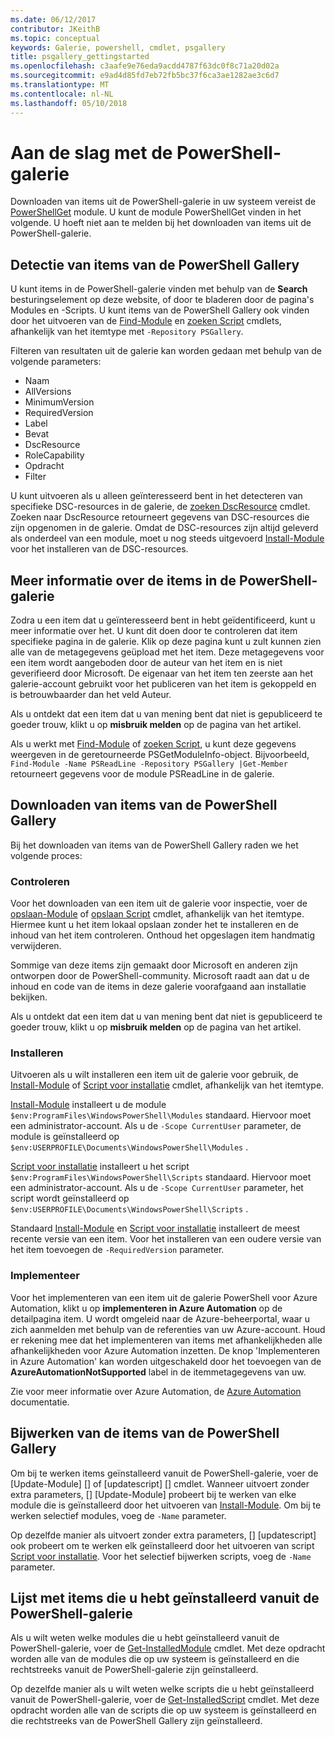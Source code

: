 ```yaml
---
ms.date: 06/12/2017
contributor: JKeithB
ms.topic: conceptual
keywords: Galerie, powershell, cmdlet, psgallery
title: psgallery_gettingstarted
ms.openlocfilehash: c3aafe9e76eda9acdd4787f63dc0f8c71a20d02a
ms.sourcegitcommit: e9ad4d85fd7eb72fb5bc37f6ca3ae1282ae3c6d7
ms.translationtype: MT
ms.contentlocale: nl-NL
ms.lasthandoff: 05/10/2018
---
```

# <a name="get-started-with-the-powershell-gallery"></a>Aan de slag met de PowerShell-galerie

Downloaden van items uit de PowerShell-galerie in uw systeem vereist de [PowerShellGet](/powershell/module/powershellget) module. U kunt de module PowerShellGet vinden in het volgende. U hoeft niet aan te melden bij het downloaden van items uit de PowerShell-galerie.

## <a name="discovering-items-from-the-powershell-gallery"></a>Detectie van items van de PowerShell Gallery

U kunt items in de PowerShell-galerie vinden met behulp van de **Search** besturingselement op deze website, of door te bladeren door de pagina's Modules en -Scripts. U kunt items van de PowerShell Gallery ook vinden door het uitvoeren van de [Find-Module][] en [zoeken Script][] cmdlets, afhankelijk van het itemtype met `-Repository PSGallery`.

Filteren van resultaten uit de galerie kan worden gedaan met behulp van de volgende parameters:

- Naam
- AllVersions
- MinimumVersion
- RequiredVersion
- Label
- Bevat
- DscResource
- RoleCapability
- Opdracht
- Filter

U kunt uitvoeren als u alleen geïnteresseerd bent in het detecteren van specifieke DSC-resources in de galerie, de [zoeken DscResource] cmdlet. Zoeken naar DscResource retourneert gegevens van DSC-resources die zijn opgenomen in de galerie.
Omdat de DSC-resources zijn altijd geleverd als onderdeel van een module, moet u nog steeds uitgevoerd [Install-Module][] voor het installeren van de DSC-resources.

## <a name="learning-about-items-in-the-powershell-gallery"></a>Meer informatie over de items in de PowerShell-galerie

Zodra u een item dat u geïnteresseerd bent in hebt geïdentificeerd, kunt u meer informatie over het. U kunt dit doen door te controleren dat item specifieke pagina in de galerie. Klik op deze pagina kunt u zult kunnen zien alle van de metagegevens geüpload met het item. Deze metagegevens voor een item wordt aangeboden door de auteur van het item en is niet geverifieerd door Microsoft. De eigenaar van het item ten zeerste aan het galerie-account gebruikt voor het publiceren van het item is gekoppeld en is betrouwbaarder dan het veld Auteur.

Als u ontdekt dat een item dat u van mening bent dat niet is gepubliceerd te goeder trouw, klikt u op **misbruik melden** op de pagina van het artikel.

Als u werkt met [Find-Module][] of [zoeken Script][], u kunt deze gegevens weergeven in de geretourneerde PSGetModuleInfo-object. Bijvoorbeeld, `Find-Module -Name PSReadLine -Repository PSGallery |Get-Member` retourneert gegevens voor de module PSReadLine in de galerie.

## <a name="downloading-items-from-the-powershell-gallery"></a>Downloaden van items van de PowerShell Gallery

Bij het downloaden van items van de PowerShell Gallery raden we het volgende proces:

### <a name="inspect"></a>Controleren

Voor het downloaden van een item uit de galerie voor inspectie, voer de [opslaan-Module][] of [opslaan Script][] cmdlet, afhankelijk van het itemtype. Hiermee kunt u het item lokaal opslaan zonder het te installeren en de inhoud van het item controleren. Onthoud het opgeslagen item handmatig verwijderen.

Sommige van deze items zijn gemaakt door Microsoft en anderen zijn ontworpen door de PowerShell-community.
Microsoft raadt aan dat u de inhoud en code van de items in deze galerie voorafgaand aan installatie bekijken.

Als u ontdekt dat een item dat u van mening bent dat niet is gepubliceerd te goeder trouw, klikt u op **misbruik melden** op de pagina van het artikel.

### <a name="install"></a>Installeren

Uitvoeren als u wilt installeren een item uit de galerie voor gebruik, de [Install-Module][] of [Script voor installatie][] cmdlet, afhankelijk van het itemtype.

[Install-Module][] installeert u de module `$env:ProgramFiles\WindowsPowerShell\Modules` standaard.
Hiervoor moet een administrator-account. Als u de `-Scope CurrentUser` parameter, de module is geïnstalleerd op `$env:USERPROFILE\Documents\WindowsPowerShell\Modules` .

[Script voor installatie][] installeert u het script `$env:ProgramFiles\WindowsPowerShell\Scripts` standaard.
Hiervoor moet een administrator-account. Als u de `-Scope CurrentUser` parameter, het script wordt geïnstalleerd op `$env:USERPROFILE\Documents\WindowsPowerShell\Scripts` .

Standaard [Install-Module][] en [Script voor installatie][] installeert de meest recente versie van een item.
Voor het installeren van een oudere versie van het item toevoegen de `-RequiredVersion` parameter.

### <a name="deploy"></a>Implementeer

Voor het implementeren van een item uit de galerie PowerShell voor Azure Automation, klikt u op **implementeren in Azure Automation** op de detailpagina item. U wordt omgeleid naar de Azure-beheerportal, waar u zich aanmelden met behulp van de referenties van uw Azure-account. Houd er rekening mee dat het implementeren van items met afhankelijkheden alle afhankelijkheden voor Azure Automation inzetten. De knop 'Implementeren in Azure Automation' kan worden uitgeschakeld door het toevoegen van de **AzureAutomationNotSupported** label in de itemmetagegevens van uw.

Zie voor meer informatie over Azure Automation, de [Azure Automation](/azure/automation) documentatie.

## <a name="updating-items-from-the-powershell-gallery"></a>Bijwerken van de items van de PowerShell Gallery

Om bij te werken items geïnstalleerd vanuit de PowerShell-galerie, voer de [Update-Module] [] of [updatescript] [] cmdlet. Wanneer uitvoert zonder extra parameters, [] [Update-Module] probeert bij te werken van elke module die is geïnstalleerd door het uitvoeren van [Install-Module][]. Om bij te werken selectief modules, voeg de `-Name` parameter.

Op dezelfde manier als uitvoert zonder extra parameters, [] [updatescript] ook probeert om te werken elk geïnstalleerd door het uitvoeren van script [Script voor installatie][]. Voor het selectief bijwerken scripts, voeg de `-Name` parameter.

## <a name="list-items-that-you-have-installed-from-the-powershell-gallery"></a>Lijst met items die u hebt geïnstalleerd vanuit de PowerShell-galerie

Als u wilt weten welke modules die u hebt geïnstalleerd vanuit de PowerShell-galerie, voer de [Get-InstalledModule][] cmdlet. Met deze opdracht worden alle van de modules die op uw systeem is geïnstalleerd en die rechtstreeks vanuit de PowerShell-galerie zijn geïnstalleerd.

Op dezelfde manier als u wilt weten welke scripts die u hebt geïnstalleerd vanuit de PowerShell-galerie, voer de [Get-InstalledScript][] cmdlet. Met deze opdracht worden alle van de scripts die op uw systeem is geïnstalleerd en die rechtstreeks van de PowerShell Gallery zijn geïnstalleerd.

[zoeken DscResource]: /powershell/module/powershellget/Find-DscResource
[Find-Module]: /powershell/module/powershellget/Find-Module
[zoeken Script]: /powershell/module/powershellget/Find-Script
[Get-InstalledModule]: /powershell/module/powershellget/Get-InstalledModule
[Get-InstalledScript]: /powershell/module/powershellget/Get-InstalledScript
[Install-Module]: /powershell/module/powershellget/Install-Module
[Script voor installatie]: /powershell/module/powershellget/Install-Script
[Publish-Module]: /powershell/module/powershellget/Publish-Module
[Publish-Script]: /powershell/module/powershellget/Publish-Script
[Register-PSRepository]: /powershell/module/powershellget/Register-Repository
[opslaan-Module]: /powershell/module/powershellget/Save-Module
[opslaan Script]: /powershell/module/powershellget/Save-Script